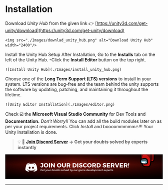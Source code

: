 #  Installation                                                                        


Download *Unity Hub* from the given link 👉 [https://unity3d.com/get-unity/download](https://unity3d.com/get-unity/download)
    
    <img src="./Images/downlad_unity_hub.png" alt="Download Unity Hub" width="2400"/>
    
 Install the Unity Hub Setup
 After Installation, Go to the **Installs** tab on the left of the Unity Hub.
-Click the **Install Editor** button on the top right.
    
    ![Install Unity Hub](./Images/install_unity_hub.png)
    

  

 Choose one of the **Long Term Support (LTS) versions** to install in your system. LTS versions are bug-free and the team behind the unity supports the software by updating, patching, and maintaining it throughout the lifetime.
    
    ![Unity Editor Installation](./Images/editor.png)
    
 Check ☑️ the **Microsoft Visual Studio Community** for Dev Tools and **Documentation.**
 *Don’t Worry!!* You can add all the build modules later on as per your project requirements.
 Click *Install* and boooommmmm🔥!!! Your Unity Installation is done.

<aside>

> 💡 🚀 **[Join Discord Server](https://discord.gg/J5zDscnzms) → Get your doubts solved by experts instantly**

</aside>

![discord](./Images/discord.png)

---
